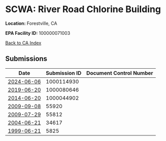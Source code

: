 # SCWA: River Road Chlorine Building

**Location:** Forestville, CA

**EPA Facility ID:** 100000071003

[Back to CA Index](../../index.md)

## Submissions

| Date | Submission ID | Document Control Number |
|------|--------------|-------------------------|
| [2024-06-06](submissions/1000114930.md) | 1000114930 |  |
| [2019-06-20](submissions/1000080646.md) | 1000080646 |  |
| [2014-06-20](submissions/1000044902.md) | 1000044902 |  |
| [2009-09-08](submissions/55920.md) | 55920 |  |
| [2009-07-29](submissions/55812.md) | 55812 |  |
| [2004-06-21](submissions/34617.md) | 34617 |  |
| [1999-06-21](submissions/5825.md) | 5825 |  |
